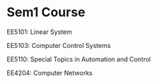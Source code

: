 # Sem1 Course

EE5101: Linear System

EE5103: Computer Control Systems

EE5110: Special Topics in Automation and Control

EE4204: Computer Networks

